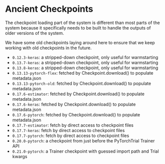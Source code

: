 # Ancient Checkpoints

The checkpoint loading part of the system is different than most parts of the
system because it specifically needs to be built to handle the outputs of older
versions of the system.

We have some old checkpoints laying around here to ensure that we keep working
with old checkpoints in the future.

- `0.12.3-keras`: a stripped-down checkpoint, only useful for warmstarting
- `0.13.7-keras`: a stripped-down checkpoint, only useful for warmstarting
- `0.13.8-keras`: a stripped-down checkpoint, only useful for warmstarting
- `0.13.13-pytorch-flex`: fetched by Checkpoint.download() to populate metadata.json
- `0.13.13-pytorch-old`: fetched by Checkpoint.download() to populate metadata.json
- `0.17.6-estimator`: fetched by Checkpoint.download() to populate metadata.json
- `0.17.6-keras`: fetched by Checkpoint.download() to populate metadata.json
- `0.17.6-pytorch`: fetched by Checkpoint.download() to populate metadata.json
- `0.17.7-estimator`: fetch by direct access to checkpoint files
- `0.17.7-keras`: fetch by direct access to checkpoint files
- `0.17.7-pytorch`: fetch by direct access to checkpoint files
- `0.20.0-pytorch`: a checkpoint from just before the PyTorchTrial Trainer API
- `0.21.0-pytorch`: a Trainer checkpoint with guessed import path and Trial kwargs
